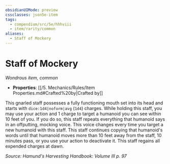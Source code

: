 ```yaml
---
obsidianUIMode: preview
cssclasses: json5e-item
tags:
  - compendium/src/5e/hhhviii
  - item/rarity/common
aliases:
  - Staff of Mockery
---
```

# Staff of Mockery
*Wondrous item, common*  

- **Properties**: [[/5. Mechanics/Rules/Item Properties.md#Crafted%20by\|Crafted by]]

This gnarled staff possesses a fully functioning mouth set into its head and starts with `dice:1d4|noform|avg` (`1d4`) charges. While holding this staff, you may use your action and 1 charge to target a humanoid you can see within 10 feet of you. If you do so, this staff repeats everything that humanoid says in an offputting, mocking voice. This voice changes every time you target a new humanoid with this staff. This staff continues copying that humanoid's words until that humanoid moves more than 10 feet away from the staff, 10 minutes pass, or you use your action to deactivate it. This staff regains all expended charges at dawn.

*Source: Hamund's Harvesting Handbook: Volume III p. 97*

